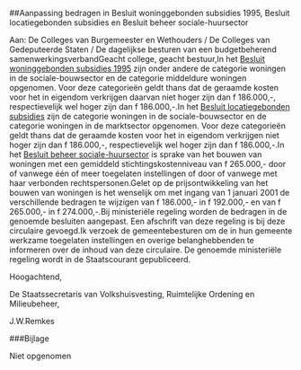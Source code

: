 <meta http-equiv='Content-Type' content='text/html; charset=utf-8' />

##Aanpassing bedragen in Besluit woninggebonden subsidies 1995, Besluit locatiegebonden subsidies en Besluit beheer sociale-huursector

Aan: De Colleges van Burgemeester en Wethouders / De Colleges van Gedeputeerde Staten / De dagelijkse besturen van een budgetbeherend samenwerkingsverbandGeacht college, geacht bestuur,In het [Besluit woninggebonden subsidies 1995](../../../../../../../../../../../AMvB/besluit/woninggebonden/subsidies/1995/BWBR0006950/README.md) zijn onder andere de categorie woningen in de sociale-bouwsector en de categorie middeldure woningen opgenomen. Voor deze categorieën geldt thans dat de geraamde kosten voor het in eigendom verkrijgen daarvan niet hoger zijn dan f 186.000,-, respectievelijk wel hoger zijn dan f 186.000,-.In het [Besluit locatiegebonden subsidies](../../../../../../../../../../../AMvB/besluit/locatiegebonden/subsidies/BWBR0006425/README.md) zijn de categorie woningen in de sociale-bouwsector en de categorie woningen in de marktsector opgenomen. Voor deze categorieën geldt thans dat de geraamde kosten voor het in eigendom verkrijgen niet hoger zijn dan f 186.000,-, respectievelijk wel hoger zijn dan f 186.000,-.In het [Besluit beheer sociale-huursector](../../../../../../../../../../../AMvB/besluit/beheer/sociale-huursector/BWBR0005686/README.md) is sprake van het bouwen van woningen met een gemiddeld stichtingskostenniveau van f 265.000,- door of vanwege één of meer toegelaten instellingen of door of vanwege met haar verbonden rechtspersonen.Gelet op de prijsontwikkeling van het bouwen van woningen is het wenselijk om met ingang van 1 januari 2001 de verschillende bedragen te wijzigen van f 186.000,- in f 192.000,- en van f 265.000,- in f 274.000,-.Bij ministeriële regeling worden de bedragen in de genoemde besluiten aangepast. Een afschrift van deze regeling is bij deze circulaire gevoegd.Ik verzoek de gemeentebesturen om de in hun gemeente werkzame toegelaten instellingen en overige belanghebbenden te informeren over de inhoud van deze circulaire. De genoemde ministeriële regeling wordt in de Staatscourant gepubliceerd.

Hoogachtend,

De 
Staatssecretaris van Volkshuisvesting, Ruimtelijke Ordening en Milieubeheer,

J.W.Remkes

###Bijlage 

Niet opgenomen
